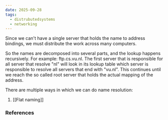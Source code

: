```yaml
---
date: 2025-09-28
tags:
  - distrubutedsystems
  - networking
---
```

Since we can't have a single server that holds the name to address bindings, we must distribute the work across many computers. 

So the names are decomposed into several parts, and the lookup happens recursively. For example:
ftp.cs.vu.nl.
The first server that is responsible for all server that resolve "nl" will look in its lookup table which server is responsible to resolve all servers that end with "vu.nl". This continues until we reach the so called root server that holds the actual mapping of the address. 

There are multiple ways in which we can do name resolution:
1. [[Flat naming]]


### References

